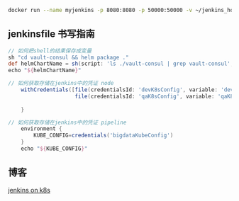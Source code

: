 ```bash
docker run --name myjenkins -p 8080:8080 -p 50000:50000 -v ~/jenkins_home:/var/jenkins_home jenkins
```



## jenkinsfile 书写指南

```groovy
// 如何把shell的结果保存成变量
sh "cd vault-consul && helm package ."
def helmChartName = sh(script: 'ls ./vault-consul | grep vault-consul', returnStdout: true).trim()
echo "${helmChartName}"

// 如何获取存储在jenkins中的凭证 node
    withCredentials([file(credentialsId: 'devK8sConfig', variable: 'devK8sConfig'),
                     file(credentialsId: 'qaK8sConfig', variable: 'qaK8sConfig')]){
        
    }

// 如何获取存储在jenkins中的凭证 pipeline
    environment {
        KUBE_CONFIG=credentials('bigdataKubeConfig')
    }
	echo "${KUBE_CONFIG}"
```

## 博客

[jenkins on k8s](https://zhuanlan.zhihu.com/p/90283753)